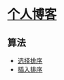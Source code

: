 # [个人博客](https://jonylinlg.github.io)

## 算法
* [选择排序](https://jonylinlg.github.io/2024/11/23/sort-selection/)
* [插入排序](https://jonylinlg.github.io/2024/11/24/sort-insertion/)
